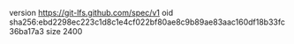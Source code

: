 version https://git-lfs.github.com/spec/v1
oid sha256:ebd2298ec223c1d8c1e4cf022bf80ae8c9b89ae83aac160df18b33fc36ba17a3
size 2400
